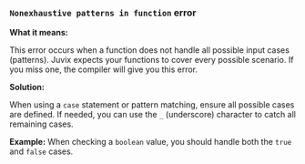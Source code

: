 ### `Nonexhaustive patterns in function` error

**What it means:**

This error occurs when a function does not handle all possible input cases (patterns). Juvix expects your functions to cover every possible scenario. If you miss one, the compiler will give you this error.

**Solution:**

When using a `case` statement or pattern matching, ensure all possible cases are defined. If needed, you can use the `_` (underscore) character to catch all remaining cases.

**Example:**
When checking a `boolean` value, you should handle both the `true` and `false` cases.
